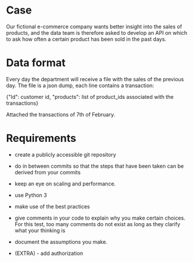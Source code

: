 # Case

Our fictional e-commerce company wants better insight into the sales of products, and the data team is therefore asked to develop an API on which to ask how often a certain product has been sold in the past days.

# Data format
Every day the department will receive a file with the sales of the previous day. The file is a json dump, each line contains a transaction:

{"Id": customer id, "products": list of product_ids associated with the transactions}

Attached the transactions of 7th of February.

 # Requirements

- create a publicly accessible git repository

- do in between commits so that the steps that have been taken can be derived from your commits

- keep an eye on scaling and performance.

- use Python 3

- make use of the best practices

- give comments in your code to explain why you make certain choices. For this test, too many comments do not exist as long as they clarify what your thinking is

- document the assumptions you make.

- (EXTRA) - add authorization
